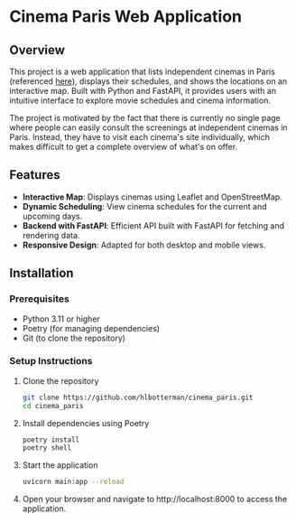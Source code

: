 # Cinema Paris Web Application

## Overview
This project is a web application that lists independent cinemas in Paris (referenced [here](https://www.cinemasindependantsparisiens.fr/les-cinemas/)), displays their schedules, and shows the locations on an interactive map. Built with Python and FastAPI, it provides users with an intuitive interface to explore movie schedules and cinema information.

The project is motivated by the fact that there is currently no single page where people can easily consult the screenings at independent cinemas in Paris. Instead, they have to visit each cinema's site individually, which makes difficult to get a complete overview of what's on offer.

## Features
- **Interactive Map**: Displays cinemas using Leaflet and OpenStreetMap.
- **Dynamic Scheduling**: View cinema schedules for the current and upcoming days.
- **Backend with FastAPI**: Efficient API built with FastAPI for fetching and rendering data.
- **Responsive Design**: Adapted for both desktop and mobile views.

## Installation

### Prerequisites
- Python 3.11 or higher
- Poetry (for managing dependencies)
- Git (to clone the repository)

### Setup Instructions
1. Clone the repository
   ```bash
   git clone https://github.com/hlbotterman/cinema_paris.git
   cd cinema_paris

2. Install dependencies using Poetry
   ```bash
   poetry install
   poetry shell


3. Start the application
    ```bash
    uvicorn main:app --reload

4. Open your browser and navigate to http://localhost:8000 to access the application.
